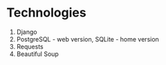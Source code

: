 # Technologies
1. Django
2. PostgreSQL - web version, SQLite - home version
3. Requests
4. Beautiful Soup
